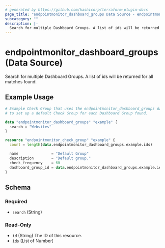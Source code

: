 ```yaml
---
# generated by https://github.com/hashicorp/terraform-plugin-docs
page_title: "endpointmonitor_dashboard_groups Data Source - endpointmonitor"
subcategory: ""
description: |-
  Search for multiple Dashboard Groups. A list of ids will be returned for all matches found.
---
```


# endpointmonitor_dashboard_groups (Data Source)

Search for multiple Dashboard Groups. A list of ids will be returned for all matches found.

## Example Usage

```terraform
# Example Check Group that uses the endpointmonitor_dashboard_groups data source 
# to set up a default Check Group for each Dashboard Group found.

data "endpointmonitor_dashboard_groups" "example" {
  search = "Websites"
}

resource "endpointmonitor_check_group" "example" {
  count = length(data.endpointmonitor_dashboard_groups.example.ids)

  name               = "Default Group"
  description        = "Default group."
  check_frequency    = 60
  dashboard_group_id = data.endpointmonitor_dashboard_groups.example.ids[count.index]
}
```

<!-- schema generated by tfplugindocs -->
## Schema

### Required

- `search` (String)

### Read-Only

- `id` (String) The ID of this resource.
- `ids` (List of Number)



